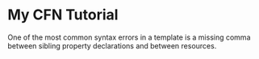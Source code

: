 # My CFN Tutorial

One of the most common syntax errors in a template is a missing comma between sibling property declarations and between resources.
